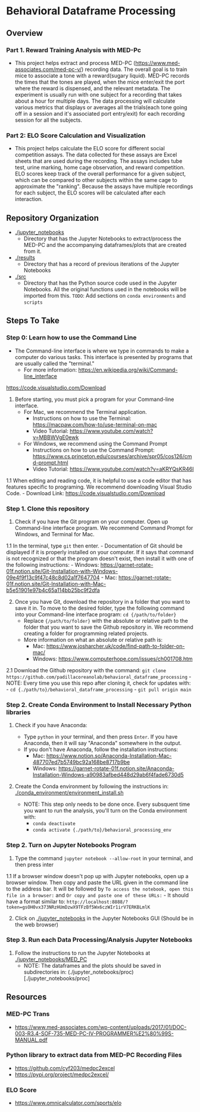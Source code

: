# Behavioral Dataframe Processing

## Overview 

### Part 1. Reward Training Analysis with MED-Pc

- This project helps extract and process MED-PC (https://www.med-associates.com/med-pc-v/) recording data. The overall goal is to train mice to associate a tone with a reward(sugary liquid). MED-PC records the times that the tones are played, when the mice enter/exit the port where the reward is dispensed, and the relevant metadata. The experiment is usually run with one subject for a recording that takes about a hour for multiple days. The data processing will calculate various metrics that displays or averages all the trials(each tone going off in a session and it's associated port entry/exit) for each recording session for all the subjects.

### Part 2: ELO Score Calculation and Visualization

- This project helps calculate the ELO score for different social competition assays. The data collected for these assays are Excel sheets that are used during the recording. The assays includes tube test, urine marking, home cage observation, and reward competition. ELO scores keep track of the overall performance for a given subject, which can be compared to other subjects within the same cage to approximate the "ranking". Because the assays have multiple recordings for each subject, the ELO scores will be calculated after each interaction.

## Repository Organization
- [./jupyter_notebooks](./jupyter_notebooks)
    - Directory that has the Jupyter Notebooks to extract/process the MED-PC and the accompanying dataframes/plots that are created from it.
- [./results](./results)
    - Directory that has a record of previous iterations of the Jupyter Notebooks 
- [./src](./src)
    - Directory that has the Python source code used in the Jupyter Notebooks. All the original functions used in the notebooks will be imported from this.
`TODO`: Add sections on `conda environments` and `scripts`

## Steps To Take

### Step 0: Learn how to use the Command Line
- The Command-line interface is where we type in commands to make a computer do various tasks. This interface is presented by programs that are usually called the "terminal." 
    - For  more information: https://en.wikipedia.org/wiki/Command-line_interface

https://code.visualstudio.com/Download
1. Before starting, you must pick a program for your Command-line interface.
    - For Mac, we recommend the Terminal application.
        - Instructions on how to use the Terminal: https://macpaw.com/how-to/use-terminal-on-mac
        - Video Tutorial: https://www.youtube.com/watch?v=MBBWVgE0ewk
    - For Windows, we recommend using the Command Prompt 
        - Instructions on how to use the Command Prompt: https://www.cs.princeton.edu/courses/archive/spr05/cos126/cmd-prompt.html
        - Video Tutorial: https://www.youtube.com/watch?v=aKRYQsKR46I

1.1 When editing and reading code, it is helpful to use a code editor that has features specific to programing. We recommend downloading Visual Studio Code. 
    - Download Link: https://code.visualstudio.com/Download

### Step 1. Clone this repository 
1. Check if you have the Git program on your computer. Open up Command-line interface program. We recommend Command Prompt for Windows, and Terminal for Mac. 

1.1 In the terminal, type `git` then enter. 
    - Documentation of Git should be displayed if it is properly installed on your computer. If it says that command is not recognized or that the program doesn't exist, then install it with one of the following instructions: 
        - Windows: https://garnet-rotate-01f.notion.site/Git-Installation-with-Windows-09e4f9f13c9f47c48c8d02a1f7647704
        - Mac: https://garnet-rotate-01f.notion.site/Git-Installation-with-Mac-b5e51901e97b4c65a114bb25bc9f2dfa

2. Once you have Git, download the repository in a folder that you want to save it in. To move to the desired folder, type the following command into your Command-line interface program: `cd {/path/to/folder}`
    - Replace `{/path/to/folder}` with the absolute or relative path to the folder that you want to save the Github repository in. We recommend creating a folder for programming related projects.
    - More information on what an absolute or relative path is:
        - Mac: https://www.josharcher.uk/code/find-path-to-folder-on-mac/
        - Windows: https://www.computerhope.com/issues/ch001708.htm

2.1 Download the Github repository with the command: `git clone https://github.com/padillacoreanolab/behavioral_dataframe_processing`
    - NOTE: Every time you use this repo after cloning it, check for updates with: 
        - `cd {./path/to}/behavioral_dataframe_processing`
        - `git pull origin main`

### Step 2. Create Conda Environment to Install Necessary Python libraries
1. Check if you have Anaconda:
    - Type `python` in your terminal, and then press `Enter`. If you have Anaconda, then it will say "Anaconda" somewhere in the output.
    - If you don't have Anaconda, follow the installation instructions:
        - Mac: https://www.notion.so/Anaconda-Installation-Mac-487707ed7b5749bc92a168be8717b9be
        - Windows: https://garnet-rotate-01f.notion.site/Anaconda-Installation-Windows-a90983afbed448d29ab6f4fade6730d5 

2. Create the Conda environment by following the instructions in: [./conda_environment/environment_install.sh](./conda_environment/environment_install.sh)
    - NOTE: This step only needs to be done once. Every subsquent time you want to run the analysis, you'll turn on the Conda environment with:
        - `conda deactivate`
        - `conda activate {./path/to}/behavioral_processing_env`

### Step 2. Turn on Jupyter Notebooks Program
1. Type the command `jupyter notebook --allow-root` in your terminal, and then press inter

1.1 If a browser window doesn't pop up with Jupyter notebooks, open up a browser window. Then copy and paste the URL given in the command line to the address bar. It will be followed by `To access the notebook, open this file in a browser:` and `Or copy and paste one of these URLs:`
    - It should have a format similar to: `http://localhost:8888/?token=gsOH0vx373NRzHUmDzwX9TFzBf5Wx6czWIr1irV7ERKBLmlK`

2. Click on [./jupyter_notebooks](./jupyter_notebooks) in the Jupyter Notebooks GUI (Should be in the web browser)

### Step 3. Run each Data Processing/Analysis Jupyter Notebooks
1. Follow the instructions to run the Jupyter Notebooks at [./jupyter_notebooks/MED_PC](./jupyter_notebooks/MED_PC)
    - NOTE: The dataframes and the plots should be saved in subdirectories in: (./jupyter_notebooks/proc)[./jupyter_notebooks/proc]

## Resources

### MED-PC Trans
- https://www.med-associates.com/wp-content/uploads/2017/01/DOC-003-R3.4-SOF-735-MED-PC-IV-PROGRAMMER%E2%80%99S-MANUAL.pdf

### Python library to extract data from MED-PC Recording Files
- https://github.com/cyf203/medpc2excel
- https://pypi.org/project/medpc2excel/

### ELO Score
- https://www.omnicalculator.com/sports/elo
